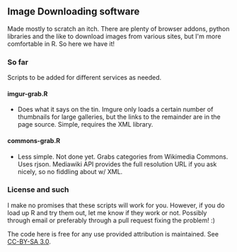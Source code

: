 ## Image Downloading software

Made mostly to scratch an itch. There are plenty of browser addons, python libraries and the like to download images from various sites, but I'm more comfortable in R. So here we have it!

### So far

Scripts to be added for different services as needed.

#### imgur-grab.R

- Does what it says on the tin. Imgure only loads a certain number of thumbnails for large galleries, but the links to the remainder are in the page source. Simple, requires the XML library.

#### commons-grab.R

- Less simple. Not done yet. Grabs categories from Wikimedia Commons. Uses rjson. Mediawiki API provides the full resolution URL if you ask nicely, so no fiddling about w/ XML.

### License and such

I make no promises that these scripts will work for you. However, if you do load up R and try them out, let me know if they work or not. Possibly through email or preferably through a pull request fixing the problem! :)

The code here is free for any use provided attribution is maintained. See [CC-BY-SA 3.0](http://creativecommons.org/licenses/by-sa/3.0/us/).